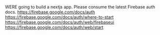 WERE going to build a nextjs app. Please consume the latest Firebase auth docs. https://firebase.google.com/docs/auth
https://firebase.google.com/docs/auth/where-to-start
https://firebase.google.com/docs/auth/web/firebaseui
https://firebase.google.com/docs/auth/web/start
